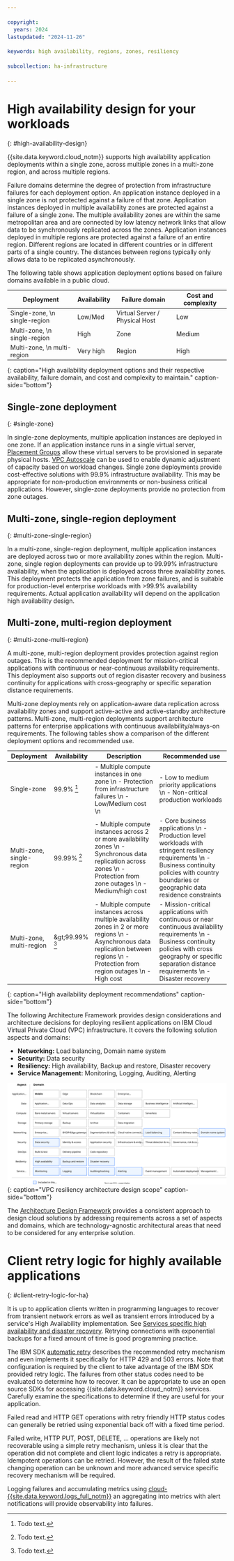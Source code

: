 ```yaml
---

copyright:
  years: 2024
lastupdated: "2024-11-26"

keywords: high availability, regions, zones, resiliency

subcollection: ha-infrastructure

---
```


# High availability design for your workloads
{: #high-availability-design}

{{site.data.keyword.cloud_notm}} supports high availability application deployments within a single zone, across multiple zones in a multi-zone region, and across multiple regions.

Failure domains determine the degree of protection from infrastructure failures for each deployment option. An application instance deployed in a single zone is not protected against a failure of that zone. Application instances deployed in multiple availability zones are protected against a failure of a single zone.  The multiple availability zones are within the same metropolitan area and are connected by low latency network links that allow data to be synchronously replicated across the zones. Application instances deployed in multiple regions are protected against a failure of an entire region.  Different regions are located in different countries or in different parts of a single country.  The distances between regions typically only allows data to be replicated asynchronously.

The following table shows application deployment options based on failure domains available in a public cloud.



| Deployment          | Availability | Failure domain                | Cost and complexity |
|-------------------------------|--------------|-------------------------------|---------------------|
| Single-zone, \n single-region | Low/Med      | Virtual Server / Physical Host| Low                 |
| Multi-zone, \n single-region  | High         | Zone                          | Medium              |
| Multi-zone, \n multi-region   | Very high    | Region                        | High                |
{: caption="High availability deployment options and their respective availability, failure domain, and cost and complexity to maintain." caption-side="bottom"}

## Single-zone deployment
{: #single-zone}

In single-zone deployments, multiple application instances are deployed in one zone.  If an application instance runs in a single virtual server, [Placement Groups](/docs/vpc?topic=vpc-about-placement-groups-for-vpc) allow these virtual servers to be provisioned in separate physical hosts. [VPC Autoscale](/docs/vpc?topic=vpc-creating-auto-scale-instance-group) can be used to enable dynamic adjustment of capacity based on workload changes. Single zone deployments provide cost-effective solutions with 99.9% infrastructure availability.  This may be appropriate for non-production environments or non-business critical applications. However, single-zone deployments provide no protection from zone outages.

## Multi-zone, single-region deployment
{: #multi-zone-single-region}

In a multi-zone, single-region deployment, multiple application instances are deployed across two or more availability zones within the region. Multi-zone, single region deployments can provide up to 99.99% infrastructure availability, when the application is deployed across three availability zones. This deployment protects the application from zone failures, and is suitable for production-level enterprise workloads with \>99.9% availability requirements. Actual application availability will depend on the application high availability design.

## Multi-zone, multi-region deployment
{: #multi-zone-multi-region}

A multi-zone, multi-region deployment provides protection against region outages. This is the recommended deployment for mission-critical applications with continuous or near-continuous availability requirements. This deployment also supports out of region disaster recovery and business continuity for applications with cross-geography or specific separation distance requirements.

Multi-zone deployments rely on application-aware data replication across availability zones and support active-active and active-standby architecture patterns. Multi-zone, multi-region deployments support architecture patterns for enterprise applications with continuous availability/always-on requirements. The following tables show a comparison of the different deployment options and recommended use.

| Deployment    | Availability | Description   | Recommended use   |
|------------------|------------------|------------------|------------------|
| Single-zone                | 99.9% [^footnote1]           | - Multiple compute instances in one zone \n - Protection from infrastructure failures \n - Low/Medium cost \n | - Low to medium priority applications \n - Non-critical production workloads |
| Multi-zone, single-region | 99.99% [^footnote2]          | - Multiple compute instances across 2 or more availability zones \n - Synchronous data replication across zones \n - Protection from zone outages \n - Medium/high cost | - Core business applications \n - Production level workloads with stringent resiliency requirements \n - Business continuity policies with country boundaries or geographic data residence constraints |
| Multi-zone, multi-region  | &amp;gt;99.99% [^footnote3]        | - Multiple compute instances across multiple availability zones in 2 or more regions \n - Asynchronous data replication between regions \n - Protection from region outages \n - High cost | - Mission-critical applications with continuous or near continuous availability requirements \n - Business continuity policies with cross geography or specific separation distance requirements \n - Disaster recovery |
{: caption="High availability deployment recommendations" caption-side="bottom"}

[^footnote1]: Todo text.

[^footnote2]: Todo text.

[^footnote3]: Todo text.

The following Architecture Framework provides design considerations and architecture decisions for deploying resilient applications on IBM Cloud Virtual Private Cloud (VPC) infrastructure. It covers the following solution aspects and domains:

- **Networking:** Load balancing, Domain name system
- **Security:** Data security
- **Resiliency:** High availability, Backup and restore, Disaster recovery
- **Service Management:** Monitoring, Logging, Auditing, Alerting

![VPC resiliency architecture design scope](images/heat-map-vpc-resiliency.svg){: caption="VPC resiliency architecture design scope" caption-side="bottom"}

The [Architecture Design Framework](/docs/architecture-framework) provides a consistent approach to design cloud solutions by addressing requirements across a set of aspects and domains, which are technology-agnostic architectural areas that need to be considered for any enterprise solution.

# Client retry logic for highly available applications
{: #client-retry-logic-for-ha}

It is up to application clients written in programming languages to recover from transient network errors as well as transient errors introduced by a service's High Availability implementation. See [Services specific high availability and disaster recovery](/docs/resiliency?topic=resiliency-service-ha-dr). Retrying connections with exponential backups for a fixed amount of time is good programming practice.

The IBM SDK [automatic retry](https://github.com/IBM/ibm-cloud-sdk-common?tab=readme-ov-file#automatic-retries) describes the recommended retry mechanism and even implements it specifically for HTTP 429 and 503 errors. Note that configuration is required by the client to take advantage of the IBM SDK provided retry logic. The failures from other status codes need to be evaluated to determine how to recover. It can be appropriate to use an open source SDKs for accessing {{site.data.keyword.cloud_notm}} services. Carefully examine the specifications to determine if they are useful for your application.

Failed read and HTTP GET operations with retry friendly HTTP status codes can generally be retried using exponential back off with a fixed time period.

Failed write, HTTP PUT, POST, DELETE, ... operations are likely not recoverable using a simple retry mechanism, unless it is clear that the operation did not complete and client logic indicates a retry is appropriate. Idempotent operations can be retried.  However, the result of the failed state changing operation can be unknown and more advanced service specific recovery mechanism will be required.

Logging failures and accumulating metrics using [cloud-{{site.data.keyword.logs_full_notm}}](/docs/cloud-logs?topic=cloud-logs-getting-started) an aggregating into metrics with alert notifications will provide observability into failures.
